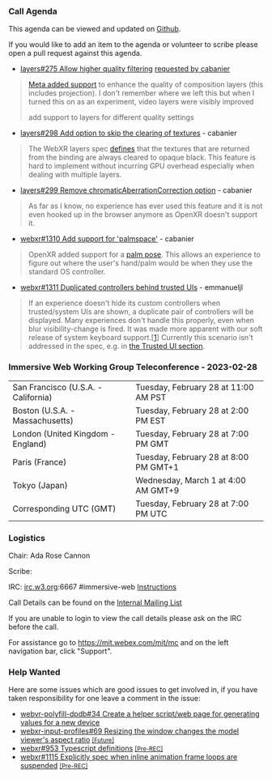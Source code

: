 ### Call Agenda

This agenda can be viewed and updated on [Github](https://github.com/immersive-web/administrivia/blob/main/meetings/wg/2023-02-28-Immersive_Web_Working_Group_Teleconference-agenda.md).

If you would like to add an item to the agenda or volunteer to scribe please open a pull request against this agenda.

* [layers#275 Allow higher quality filtering](https://github.com/immersive-web/layers/issues/275) [requested by cabanier](https://github.com/immersive-web/layers/issues/275#issuecomment-1416998318)
> [Meta added support](https://registry.khronos.org/OpenXR/specs/1.0/html/xrspec.html#XR_FB_composition_layer_settings) to enhance the quality of composition layers (this includes projection).
>I don't remember where we left this but when I turned this on as an experiment, video layers were visibly improved
>
> add support to layers for different quality settings

* [layers#298 Add option to skip the clearing of textures](https://github.com/immersive-web/layers/issues/298) - cabanier
> The WebXR layers spec [defines](https://immersive-web.github.io/layers/#opaque-texture) that the textures that are returned from the binding are always cleared to opaque black.
 >This feature is hard to implement without incurring GPU overhead especially when dealing with multiple layers.

* [layers#299 Remove chromaticAberrationCorrection option](https://github.com/immersive-web/layers/issues/299) - cabanier
> As far as I know, no experience has ever used this feature and it is not even hooked up in the browser anymore as OpenXR doesn't support it.
 >

* [webxr#1310 Add support for 'palmspace'](https://github.com/immersive-web/webxr/issues/1310) - cabanier
> OpenXR added support for a [palm pose](https://registry.khronos.org/OpenXR/specs/1.0/html/xrspec.html#XR_EXT_palm_pose). This allows an experience to figure out where the user's hand/palm would be when they use the standard OS controller.
 >

* [webxr#1311 Duplicated controllers behind trusted UIs](https://github.com/immersive-web/webxr/issues/1311) - emmanueljl
> If an experience doesn't hide its custom controllers when trusted/system UIs are shown, a duplicate pair of controllers will be displayed. Many experiences don't handle this properly, even when blur visibility-change is fired. It was made more apparent with our soft release of system keyboard support.[[1](https://twitter.com/emmanueljlee/status/1603550385230299136)] Currently this scenario isn't addressed in the spec, e.g. in [the Trusted UI section](https://www.w3.org/TR/webxr/#trustedenvironment-security).
 >

### Immersive Web Working Group Teleconference - 2023-02-28

<table>
<tr><td> San Francisco (U.S.A. - California) <td> Tuesday, February 28 at 11:00 AM PST
<tr><td> Boston (U.S.A. - Massachusetts) <td> Tuesday, February 28 at 2:00 PM EST
<tr><td> London (United Kingdom - England) <td> Tuesday, February 28 at 7:00 PM GMT
<tr><td> Paris (France) <td> Tuesday, February 28 at 8:00 PM GMT+1
<tr><td> Tokyo (Japan) <td> Wednesday, March 1 at 4:00 AM GMT+9
<tr><td> Corresponding UTC (GMT) <td> Tuesday, February 28 at 7:00 PM UTC
</table>

### Logistics

Chair: Ada Rose Cannon

Scribe:

IRC: [irc.w3.org](http://irc.w3.org/):6667 #immersive-web [Instructions](https://github.com/immersive-web/administrivia/blob/main/IRC.md)

Call Details can be found on the [Internal Mailing List](https://lists.w3.org/Archives/Member/internal-immersive-web/2019Feb/0002.html)

If you are unable to login to view the call details please ask on the IRC before the call.

For assistance go to https://mit.webex.com/mit/mc  and on the left navigation bar, click "Support".

### Help Wanted

Here are some issues which are good issues to get involved in, if you have taken responsibility for one leave a comment in the issue:

- [webvr-polyfill-dpdb#34 Create a helper script/web page for generating values for a new device](https://github.com/immersive-web/webvr-polyfill-dpdb/issues/34)
- [webxr-input-profiles#69 Resizing the window changes the model viewer's aspect ratio](https://github.com/immersive-web/webxr-input-profiles/issues/69) [<small>[Future]</small>](https://api.github.com/repos/immersive-web/webxr-input-profiles/milestones/4)
- [webxr#953 Typescript definitions](https://github.com/immersive-web/webxr/issues/953) [<small>[Pre-REC]</small>](https://api.github.com/repos/immersive-web/webxr/milestones/16)
- [webxr#1115 Explicitly spec when inline animation frame loops are suspended](https://github.com/immersive-web/webxr/issues/1115) [<small>[Pre-REC]</small>](https://api.github.com/repos/immersive-web/webxr/milestones/16)


              
